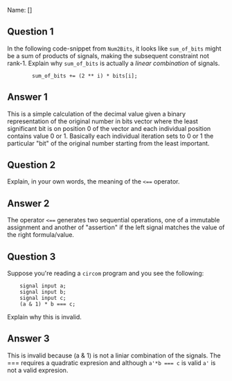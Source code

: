 Name: []

## Question 1

In the following code-snippet from `Num2Bits`, it looks like `sum_of_bits`
might be a sum of products of signals, making the subsequent constraint not
rank-1. Explain why `sum_of_bits` is actually a _linear combination_ of
signals.

```
        sum_of_bits += (2 ** i) * bits[i];
```

## Answer 1

This is a simple calculation of the decimal value given a binary representation of the original number in bits vector where the least significant bit is on position 0 of the vector and each individual position contains value 0  or 1. Basically each individual iteration sets to 0 or 1 the particular "bit" of the original number starting from the least important.


## Question 2

Explain, in your own words, the meaning of the `<==` operator.

## Answer 2

The operator `<==` generates two sequential operations, one of a immutable assignment and another of "assertion" if the left signal matches the value of the right formula/value.

## Question 3

Suppose you're reading a `circom` program and you see the following:

```
    signal input a;
    signal input b;
    signal input c;
    (a & 1) * b === c;
```

Explain why this is invalid.

## Answer 3

This is invalid because (a & 1) is not a liniar combination of the signals. The === requires a quadratic expresion and although `a'*b === c` is valid `a'` is not a valid expresion.
